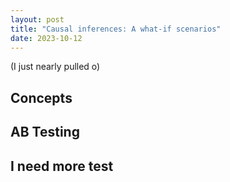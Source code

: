 ```yaml
---
layout: post
title: "Causal inferences: A what-if scenarios"
date: 2023-10-12
---
```


(I just nearly pulled o)
## Concepts

## AB Testing

## I need more test